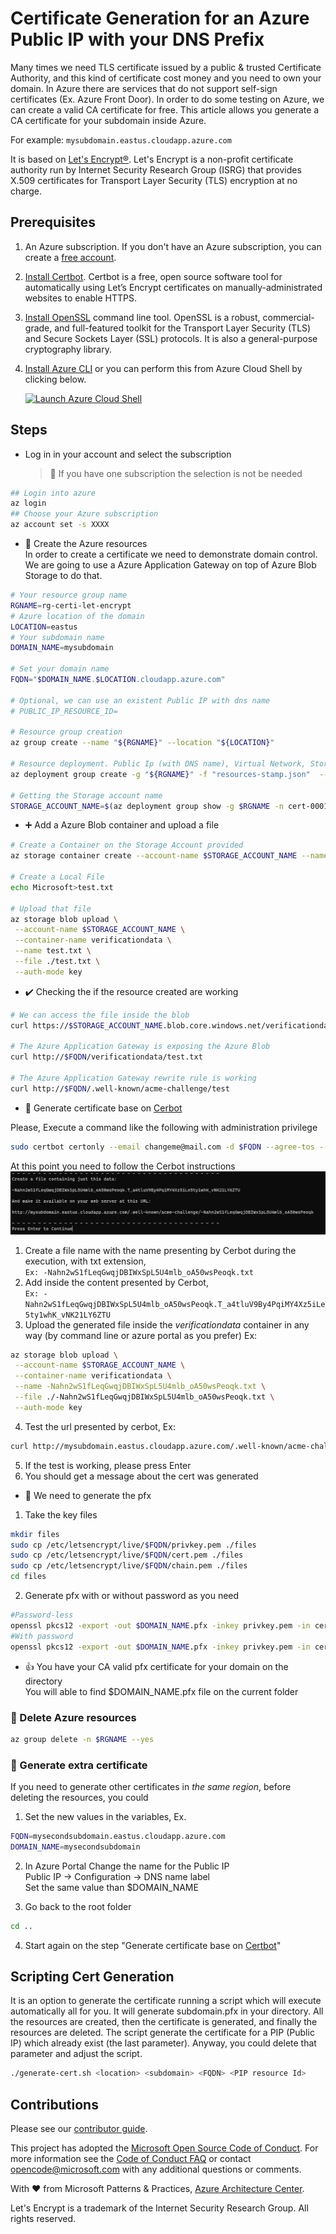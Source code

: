 # Certificate Generation for an Azure Public IP with your DNS Prefix

Many times we need TLS certificate issued by a public & trusted Certificate Authority, and this kind of certificate cost money and you need to own your domain. In Azure there are services that do not support self-sign certificates (Ex. Azure Front Door).  In order to do some testing on Azure, we can create a valid CA certificate for free. This article allows you generate a CA certificate for your subdomain inside Azure.

For example: `mysubdomain.eastus.cloudapp.azure.com`

It is based on [Let's Encrypt®](https://letsencrypt.org/). Let's Encrypt is a non-profit certificate authority run by Internet Security Research Group (ISRG) that provides X.509 certificates for Transport Layer Security (TLS) encryption at no charge.
## Prerequisites

1. An Azure subscription. If you don't have an Azure subscription, you can create a [free account](https://azure.microsoft.com/free).
1. [Install Certbot](https://certbot.eff.org/). Certbot is a free, open source software tool for automatically using Let’s Encrypt certificates on manually-administrated websites to enable HTTPS.
1. [Install OpenSSL](https://www.openssl.org/) command line tool. OpenSSL is a robust, commercial-grade, and full-featured toolkit for the Transport Layer Security (TLS) and Secure Sockets Layer (SSL) protocols. It is also a general-purpose cryptography library.
1. [Install Azure CLI](https://docs.microsoft.com/cli/azure/install-azure-cli?view=azure-cli-latest) or you can perform this from Azure Cloud Shell by clicking below.

   [![Launch Azure Cloud Shell](https://docs.microsoft.com/azure/includes/media/cloud-shell-try-it/launchcloudshell.png)](https://shell.azure.com)

## Steps

- Log in in your account and select the subscription
  > :book: If you have one subscription the selection is not be needed

```bash
## Login into azure
az login
## Choose your Azure subscription
az account set -s XXXX
```

- :rocket: Create the Azure resources  
  In order to create a certificate we need to demonstrate domain control. We are going to use a Azure Application Gateway on top of Azure Blob Storage to do that.

```bash
# Your resource group name
RGNAME=rg-certi-let-encrypt
# Azure location of the domain
LOCATION=eastus
# Your subdomain name
DOMAIN_NAME=mysubdomain

# Set your domain name
FQDN="$DOMAIN_NAME.$LOCATION.cloudapp.azure.com"

# Optional, we can use an existent Public IP with dns name
# PUBLIC_IP_RESOURCE_ID=

# Resource group creation
az group create --name "${RGNAME}" --location "${LOCATION}"

# Resource deployment. Public Ip (with DNS name), Virtual Network, Storage Account and Application Gateway
az deployment group create -g "${RGNAME}" -f "resources-stamp.json"  --name "cert-0001" -p location=$LOCATION subdomainName=$DOMAIN_NAME #ipResourceId=$PUBLIC_IP_RESOURCE_ID

# Getting the Storage account name
STORAGE_ACCOUNT_NAME=$(az deployment group show -g $RGNAME -n cert-0001 --query properties.outputs.storageAccountName.value -o tsv)
```

- :heavy_plus_sign: Add a Azure Blob container and upload a file

```bash
# Create a Container on the Storage Account provided
az storage container create --account-name $STORAGE_ACCOUNT_NAME --name verificationdata --auth-mode login --public-access container

# Create a Local File
echo Microsoft>test.txt

# Upload that file
az storage blob upload \
 --account-name $STORAGE_ACCOUNT_NAME \
 --container-name verificationdata \
 --name test.txt \
 --file ./test.txt \
 --auth-mode key

```

- :heavy_check_mark: Checking the if the resource created are working

```bash
# We can access the file inside the blob
curl https://$STORAGE_ACCOUNT_NAME.blob.core.windows.net/verificationdata/test.txt

# The Azure Application Gateway is exposing the Azure Blob
curl http://$FQDN/verificationdata/test.txt

# The Azure Application Gateway rewrite rule is working
curl http://$FQDN/.well-known/acme-challenge/test
```

- :key: Generate certificate base on [Cerbot](https://certbot.eff.org/)

Please, Execute a command like the following with administration privilege

```bash
sudo certbot certonly --email changeme@mail.com -d $FQDN --agree-tos --manual
```

At this point you need to follow the Cerbot instructions
![At this point you need to follow the Cerbot instructions](./cerbot.png)

1. Create a file name with the name presenting by Cerbot during the execution, with txt extension,  
   `Ex: -Nahn2wS1fLeqGwqjDBIWxSpL5U4mlb_oA50wsPeoqk.txt`
2. Add inside the content presented by Cerbot,  
   `Ex: -Nahn2wS1fLeqGwqjDBIWxSpL5U4mlb_oA50wsPeoqk.T_a4tluV9By4PqiMY4Xz5iLe5ty1whK_vNK21LY6ZTU`
3. Upload the generated file inside the _verificationdata_ container in any way (by command line or azure portal as you prefer) Ex:

```bash
az storage blob upload \
 --account-name $STORAGE_ACCOUNT_NAME \
 --container-name verificationdata \
 --name -Nahn2wS1fLeqGwqjDBIWxSpL5U4mlb_oA50wsPeoqk.txt \
 --file ./-Nahn2wS1fLeqGwqjDBIWxSpL5U4mlb_oA50wsPeoqk.txt \
 --auth-mode key
```

4. Test the url presented by cerbot, Ex:

```bash
curl http://mysubdomain.eastus.cloudapp.azure.com/.well-known/acme-challenge/-Nahn2wS1fLeqGwqjDBIWxSpL5U4mlb_oA50wsPeoqk
```

5. If the test is working, please press Enter
6. You should get a message about the cert was generated

- :page_with_curl: We need to generate the pfx

1. Take the key files

```bash
mkdir files
sudo cp /etc/letsencrypt/live/$FQDN/privkey.pem ./files
sudo cp /etc/letsencrypt/live/$FQDN/cert.pem ./files
sudo cp /etc/letsencrypt/live/$FQDN/chain.pem ./files
cd files
```

2. Generate pfx with or without password as you need

```bash
#Password-less
openssl pkcs12 -export -out $DOMAIN_NAME.pfx -inkey privkey.pem -in cert.pem -certfile chain.pem -passout pass:
#With password
openssl pkcs12 -export -out $DOMAIN_NAME.pfx -inkey privkey.pem -in cert.pem -certfile chain.pem
```

- :thumbsup: You have your CA valid pfx certificate for your domain on the directory  
  You will able to find $DOMAIN_NAME.pfx file on the current folder

### :broom: Delete Azure resources

```bash
az group delete -n $RGNAME --yes
```

### :book: Generate extra certificate

If you need to generate other certificates in *the same region*, before deleting the resources, you could

1. Set the new values in the variables, Ex.

```bash
FQDN=mysecondsubdomain.eastus.cloudapp.azure.com
DOMAIN_NAME=mysecondsubdomain
```

2. In Azure Portal Change the name for the Public IP  
   Public IP -> Configuration -> DNS name label  
   Set the same value than $DOMAIN_NAME

3. Go back to the root folder

```bash
cd ..
```

4. Start again on the step "Generate certificate base on [Certbot](https://certbot.eff.org/)"


## Scripting Cert Generation
It is an option to generate the certificate running a script which will execute automatically all for you. It will generate subdomain.pfx in your directory. All the resources are created, then the certificate is generated, and finally the resources are deleted. The script generate the certificate for a PIP (Public IP) which already exist (the last parameter). Anyway, you could delete that parameter and adjust the script.

```bash
./generate-cert.sh <location> <subdomain> <FQDN> <PIP resource Id>
```
## Contributions

Please see our [contributor guide](./CONTRIBUTING.md).

This project has adopted the [Microsoft Open Source Code of Conduct](https://opensource.microsoft.com/codeofconduct/). For more information see the [Code of Conduct FAQ](https://opensource.microsoft.com/codeofconduct/faq/) or contact <opencode@microsoft.com> with any additional questions or comments.

With :heart: from Microsoft Patterns & Practices, [Azure Architecture Center](https://aka.ms/architecture).  
  
  
Let's Encrypt is a trademark of the Internet Security Research Group. All rights reserved.